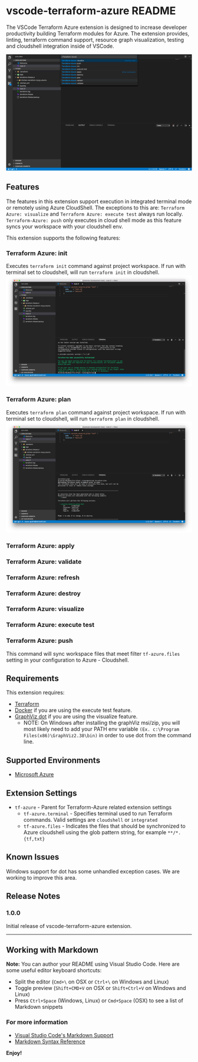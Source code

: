 # vscode-terraform-azure README

The VSCode Terraform Azure extension is designed to increase developer productivity building Terraform modules for Azure.  The extension provides, linting, terraform command support, resource graph visualization, testing and cloudshell integration inside of VSCode.

![overview](images/image1.png)

## Features

The features in this extension support execution in integrated terminal mode or remotely using Azure CloudShell.  The exceptions to this are:
`Terraform Azure: visualize` and `Terraform Azure: execute test` always run locally.  `Terraform-Azure: push` only executes in cloud shell mode as this feature syncs your workspace with your cloudshell env.

This extension supports the following features:

### Terraform Azure: init

Executes `terraform init` command against project workspace.  If run with terminal set to cloudshell, will run `terraform init` in cloudshell.
![tfinit](images/image2.png)

### Terraform Azure: plan

Executes `terraform plan` command against project workspace.  If run with terminal set to cloudshell, will run `terraform plan` in cloudshell.
![tfinit](images/image3.png)
### Terraform Azure: apply

### Terraform Azure: validate

### Terraform Azure: refresh

### Terraform Azure: destroy

### Terraform Azure: visualize

### Terraform Azure: execute test

### Terraform Azure: push

This command will sync workspace files that meet filter `tf-azure.files` setting in your configuration to Azure - Cloudshell.

## Requirements

This extension requires:

* [Terraform](https://www.terraform.io/downloads.html)
* [Docker](http://www.docker.io) if you are using the execute test feature.
* [GraphViz dot](http://www.graphviz.org) if you are using the visualize feature.  
  * NOTE: On Windows after installing the graphViz msi/zip, you will most likely need to add your PATH env variable `(Ex. c:\Program Files(x86)\GraphViz2.38\bin)` in order to use dot from the command line.

## Supported Environments

* [Microsoft Azure](https://azure.microsoft.com)

## Extension Settings

* `tf-azure` - Parent for Terraform-Azure related extension settings
  * `tf-azure.terminal` - Specifies terminal used to run Terraform commands. Valid settings are `cloudshell` or `integrated`
  * `tf-azure.files` - Indicates the files that should be synchronized to Azure cloudshell using the glob pattern string, for example `**/*.{tf,txt}`

## Known Issues

Windows support for dot has some unhandled exception cases.  We are working to improve this area.

## Release Notes

### 1.0.0

Initial release of vscode-terraform-azure extension.

-----------------------------------------------------------------------------------------------------------

## Working with Markdown

**Note:** You can author your README using Visual Studio Code.  Here are some useful editor keyboard shortcuts:

* Split the editor (`Cmd+\` on OSX or `Ctrl+\` on Windows and Linux)
* Toggle preview (`Shift+CMD+V` on OSX or `Shift+Ctrl+V` on Windows and Linux)
* Press `Ctrl+Space` (Windows, Linux) or `Cmd+Space` (OSX) to see a list of Markdown snippets

### For more information

* [Visual Studio Code's Markdown Support](http://code.visualstudio.com/docs/languages/markdown)
* [Markdown Syntax Reference](https://help.github.com/articles/markdown-basics/)

**Enjoy!**